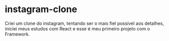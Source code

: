 # instagram-clone
Criei um clone do instagram, tentando ser o mais fiel possível aos detalhes, iniciei meus estudos com React e esse é meu primeiro projeto com o Framework.
